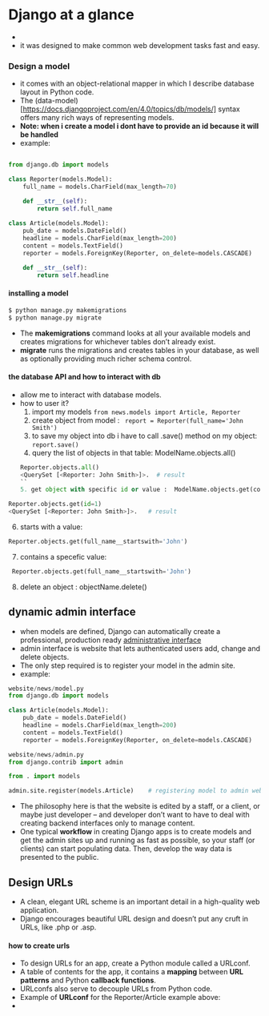 # Django at a glance
- 
- it was designed to make common web development tasks fast and easy.


### Design a model
- it comes with an object-relational mapper in which I describe database layout in Python code.
- The (data-model)[https://docs.djangoproject.com/en/4.0/topics/db/models/] syntax offers many rich ways of representing models.
- **Note: when i create a model i dont have to provide an id because it will be handled**
- example:
```python

from django.db import models

class Reporter(models.Model):
    full_name = models.CharField(max_length=70)

    def __str__(self):
        return self.full_name
        
class Article(models.Model):
    pub_date = models.DateField()
    headline = models.CharField(max_length=200)
    content = models.TextField()
    reporter = models.ForeignKey(Reporter, on_delete=models.CASCADE)

    def __str__(self):
        return self.headline

```

#### installing a model
```python
$ python manage.py makemigrations
$ python manage.py migrate
```
- The **makemigrations** command looks at all your available models and creates migrations for whichever tables don’t already exist.
-  **migrate** runs the migrations and creates tables in your database, as well as optionally providing much richer schema control.

#### the database API and how to interact with db
- allow me to interact with database models.
- how to user it?
  1. import my models `from news.models import Article, Reporter`
  2. create object from model : ` report = Reporter(full_name='John Smith')`
  3. to save my object into db i have to call .save() method on my object:   `report.save()`
  4. query the list of objects in that table:  ModelName.objects.all()
  ```python
  Reporter.objects.all()
  <QuerySet [<Reporter: John Smith>]>.  # result
  ``
  5. get object with specific id or value :  ModelName.objects.get(columnName= Value)
 ```python
 Reporter.objects.get(id=1)
 <QuerySet [<Reporter: John Smith>]>.   # result
 ```
 6. starts with a value:
 ```python
 Reporter.objects.get(full_name__startswith='John')
 ```
 7. contains a specefic value: 
```python
 Reporter.objects.get(full_name__startswith='John')
 ```
 
8. delete an object : objectName.delete()

## dynamic admin interface
- when models are defined, Django can automatically create a professional, production ready [administrative interface](https://docs.djangoproject.com/en/4.0/ref/contrib/admin/)
- admin interface is website that lets authenticated users add, change and delete objects.
- The only step required is to register your model in the admin site.
- example: 
```python
website/news/model.py
from django.db import models

class Article(models.Model):
    pub_date = models.DateField()
    headline = models.CharField(max_length=200)
    content = models.TextField()
    reporter = models.ForeignKey(Reporter, on_delete=models.CASCADE)

website/news/admin.py
from django.contrib import admin

from . import models

admin.site.register(models.Article)    # registering model to admin website

```
- The philosophy here is that the website is edited by a staff, or a client, or maybe just developer – and developer don’t want to have to deal with creating backend interfaces only to manage content.
- One typical **workflow** in creating Django apps is to create models and get the admin sites up and running as fast as possible, so your staff (or clients) can start populating data. Then, develop the way data is presented to the public.

## Design URLs
- A clean, elegant URL scheme is an important detail in a high-quality web application.
- Django encourages beautiful URL design and doesn’t put any cruft in URLs, like .php or .asp.

#### how to create urls
- To design URLs for an app, create a Python module called a URLconf.
- A table of contents for the app, it contains a **mapping** between **URL patterns** and Python **callback functions**.
- URLconfs also serve to decouple URLs from Python code.
- Example of **URLconf** for the Reporter/Article example above:
- 
